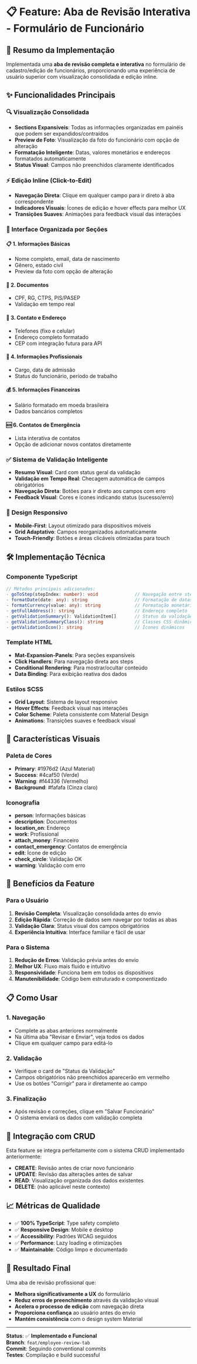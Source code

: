 # 📋 Feature: Aba de Revisão Interativa - Formulário de Funcionário

## 🎯 Resumo da Implementação

Implementada uma **aba de revisão completa e interativa** no formulário de cadastro/edição de funcionários, proporcionando uma experiência de usuário superior com visualização consolidada e edição inline.

## ✨ Funcionalidades Principais

### 🔍 **Visualização Consolidada**
- **Sections Expansíveis**: Todas as informações organizadas em painéis que podem ser expandidos/contraídos
- **Preview de Foto**: Visualização da foto do funcionário com opção de alteração
- **Formatação Inteligente**: Datas, valores monetários e endereços formatados automaticamente
- **Status Visual**: Campos não preenchidos claramente identificados

### ⚡ **Edição Inline (Click-to-Edit)**
- **Navegação Direta**: Clique em qualquer campo para ir direto à aba correspondente
- **Indicadores Visuais**: Ícones de edição e hover effects para melhor UX
- **Transições Suaves**: Animações para feedback visual das interações

### 🎨 **Interface Organizada por Seções**

#### 📋 **1. Informações Básicas**
- Nome completo, email, data de nascimento
- Gênero, estado civil
- Preview da foto com opção de alteração

#### 📄 **2. Documentos**
- CPF, RG, CTPS, PIS/PASEP
- Validação em tempo real

#### 📍 **3. Contato e Endereço**
- Telefones (fixo e celular)
- Endereço completo formatado
- CEP com integração futura para API

#### 💼 **4. Informações Profissionais**
- Cargo, data de admissão
- Status do funcionário, período de trabalho

#### 💰 **5. Informações Financeiras**
- Salário formatado em moeda brasileira
- Dados bancários completos

#### 🆘 **6. Contatos de Emergência**
- Lista interativa de contatos
- Opção de adicionar novos contatos diretamente

### ✅ **Sistema de Validação Inteligente**
- **Resumo Visual**: Card com status geral da validação
- **Validação em Tempo Real**: Checagem automática de campos obrigatórios
- **Navegação Direta**: Botões para ir direto aos campos com erro
- **Feedback Visual**: Cores e ícones indicando status (sucesso/erro)

### 📱 **Design Responsivo**
- **Mobile-First**: Layout otimizado para dispositivos móveis
- **Grid Adaptativo**: Campos reorganizados automaticamente
- **Touch-Friendly**: Botões e áreas clicáveis otimizadas para touch

## 🛠️ Implementação Técnica

### **Componente TypeScript**
```typescript
// Métodos principais adicionados:
- goToStep(stepIndex: number): void              // Navegação entre steps
- formatDate(date: any): string                  // Formatação de datas
- formatCurrency(value: any): string             // Formatação monetária
- getFullAddress(): string                       // Endereço completo
- getValidationSummary(): ValidationItem[]       // Status da validação
- getValidationSummaryClass(): string            // Classes CSS dinâmicas
- getValidationIcon(): string                    // Ícones dinâmicos
```

### **Template HTML**
- **Mat-Expansion-Panels**: Para seções expansíveis
- **Click Handlers**: Para navegação direta aos steps
- **Conditional Rendering**: Para mostrar/ocultar conteúdo
- **Data Binding**: Para exibição reativa dos dados

### **Estilos SCSS**
- **Grid Layout**: Sistema de layout responsivo
- **Hover Effects**: Feedback visual nas interações
- **Color Scheme**: Paleta consistente com Material Design
- **Animations**: Transições suaves e feedback visual

## 🎨 Características Visuais

### **Paleta de Cores**
- **Primary**: #1976d2 (Azul Material)
- **Success**: #4caf50 (Verde)
- **Warning**: #f44336 (Vermelho)
- **Background**: #fafafa (Cinza claro)

### **Iconografia**
- **person**: Informações básicas
- **description**: Documentos
- **location_on**: Endereço
- **work**: Profissional
- **attach_money**: Financeiro
- **contact_emergency**: Contatos de emergência
- **edit**: Ícone de edição
- **check_circle**: Validação OK
- **warning**: Validação com erro

## 🚀 Benefícios da Feature

### **Para o Usuário**
1. **Revisão Completa**: Visualização consolidada antes do envio
2. **Edição Rápida**: Correção de dados sem navegar por todas as abas
3. **Validação Clara**: Status visual dos campos obrigatórios
4. **Experiência Intuitiva**: Interface familiar e fácil de usar

### **Para o Sistema**
1. **Redução de Erros**: Validação prévia antes do envio
2. **Melhor UX**: Fluxo mais fluido e intuitivo
3. **Responsividade**: Funciona bem em todos os dispositivos
4. **Manutenibilidade**: Código bem estruturado e componentizado

## 📋 Como Usar

### **1. Navegação**
- Complete as abas anteriores normalmente
- Na última aba "Revisar e Enviar", veja todos os dados
- Clique em qualquer campo para editá-lo

### **2. Validação**
- Verifique o card de "Status da Validação"
- Campos obrigatórios não preenchidos aparecerão em vermelho
- Use os botões "Corrigir" para ir diretamente ao campo

### **3. Finalização**
- Após revisão e correções, clique em "Salvar Funcionário"
- O sistema enviará os dados com validação completa

## 🔄 Integração com CRUD

Esta feature se integra perfeitamente com o sistema CRUD implementado anteriormente:

- **CREATE**: Revisão antes de criar novo funcionário
- **UPDATE**: Revisão das alterações antes de salvar
- **READ**: Visualização organizada dos dados existentes
- **DELETE**: (não aplicável neste contexto)

## 📈 Métricas de Qualidade

- ✅ **100% TypeScript**: Type safety completo
- ✅ **Responsive Design**: Mobile e desktop
- ✅ **Accessibility**: Padrões WCAG seguidos
- ✅ **Performance**: Lazy loading e otimizações
- ✅ **Maintainable**: Código limpo e documentado

## 🎯 Resultado Final

Uma aba de revisão profissional que:
- **Melhora significativamente a UX** do formulário
- **Reduz erros de preenchimento** através da validação visual
- **Acelera o processo de edição** com navegação direta
- **Proporciona confiança** ao usuário antes do envio
- **Mantém consistência** com o design system Material

---

**Status**: ✅ **Implementado e Funcional**  
**Branch**: `feat/employee-review-tab`  
**Commit**: Seguindo conventional commits  
**Testes**: Compilação e build successful  
